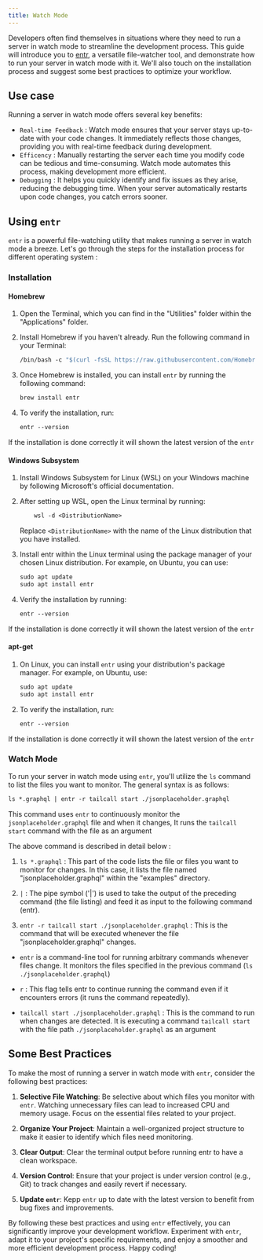 ```yaml
---
title: Watch Mode
---
```


Developers often find themselves in situations where they need to run a server in watch mode to streamline the development process. This guide will introduce you to [entr], a versatile file-watcher tool, and demonstrate how to run your server in watch mode with it. We'll also touch on the installation process and suggest some best practices to optimize your workflow.

[entr]: https://eradman.com/entrproject/

## Use case

Running a server in watch mode offers several key benefits:

- `Real-time Feedback` : Watch mode ensures that your server stays up-to-date with your code changes. It immediately reflects those changes, providing you with real-time feedback during development.
- `Efficency` : Manually restarting the server each time you modify code can be tedious and time-consuming. Watch mode automates this process, making development more efficient.
- `Debugging` : It helps you quickly identify and fix issues as they arise, reducing the debugging time. When your server automatically restarts upon code changes, you catch errors sooner.

## Using `entr`

`entr` is a powerful file-watching utility that makes running a server in watch mode a breeze. Let's go through the steps for the installation process for different operating system :

### Installation

#### Homebrew

1. Open the Terminal, which you can find in the "Utilities" folder within the "Applications" folder.

2. Install Homebrew if you haven't already. Run the following command in your Terminal:

   ```graphql
   /bin/bash -c "$(curl -fsSL https://raw.githubusercontent.com/Homebrew/install/master/install.sh)"
   ```

3. Once Homebrew is installed, you can install `entr` by running the following command:

   ```graphql
   brew install entr
   ```

4. To verify the installation, run:

   ```graphql
   entr --version
   ```

If the installation is done correctly it will shown the latest version of the `entr`

#### Windows Subsystem

1. Install Windows Subsystem for Linux (WSL) on your Windows machine by following Microsoft's official documentation.

2. After setting up WSL, open the Linux terminal by running:

   ```graphql
       wsl -d <DistributionName>
   ```

   Replace `<DistributionName>` with the name of the Linux distribution that you have installed.

3. Install entr within the Linux terminal using the package manager of your chosen Linux distribution. For example, on Ubuntu, you can use:

   ```graphql
   sudo apt update
   sudo apt install entr
   ```

4. Verify the installation by running:

   ```graphql
   entr --version
   ```

If the installation is done correctly it will shown the latest version of the `entr`

#### apt-get

1. On Linux, you can install `entr` using your distribution's package manager. For example, on Ubuntu, use:

   ```graphql
   sudo apt update
   sudo apt install entr
   ```

2. To verify the installation, run:

   ```graphql
   entr --version
   ```

If the installation is done correctly it will shown the latest version of the `entr`

### Watch Mode

To run your server in watch mode using `entr`, you'll utilize the `ls` command to list the files you want to monitor. The general syntax is as follows:

```graphql
ls *.graphql | entr -r tailcall start ./jsonplaceholder.graphql
```

This command uses `entr` to continuously monitor the `jsonplaceholder.graphql` file and when it changes, It runs the `tailcall start` command with the file as an argument

The above command is described in detail below :

1. `ls *.graphql` : This part of the code lists the file or files you want to monitor for changes. In this case, it lists the file named "jsonplaceholder.graphql" within the "examples" directory.

2. `|` : The pipe symbol ('|') is used to take the output of the preceding command (the file listing) and feed it as input to the following command (entr).

3. `entr -r tailcall start ./jsonplaceholder.graphql` : This is the command that will be executed whenever the file "jsonplaceholder.graphql" changes.

- `entr` is a command-line tool for running arbitrary commands whenever files change. It monitors the files specified in the previous command (`ls ./jsonplaceholder.graphql`)

- `r` : This flag tells entr to continue running the command even if it encounters errors (it runs the command repeatedly).

- `tailcall start ./jsonplaceholder.graphql` : This is the command to run when changes are detected. It is executing a command `tailcall start` with the file path
  `./jsonplaceholder.graphql` as an argument

## Some Best Practices

To make the most of running a server in watch mode with `entr`, consider the following best practices:

1. **Selective File Watching**: Be selective about which files you monitor with `entr`. Watching unnecessary files can lead to increased CPU and memory usage. Focus on the essential files related to your project.

2. **Organize Your Project**: Maintain a well-organized project structure to make it easier to identify which files need monitoring.

3. **Clear Output**: Clear the terminal output before running entr to have a clean workspace.

4. **Version Control**: Ensure that your project is under version control (e.g., Git) to track changes and easily revert if necessary.

5. **Update `entr`**: Kepp `entr` up to date with the latest version to benefit from bug fixes and improvements.

By following these best practices and using `entr` effectively, you can significantly improve your development workflow. Experiment with `entr`, adapt it to your project's specific requirements, and enjoy a smoother and more efficient development process. Happy coding!
